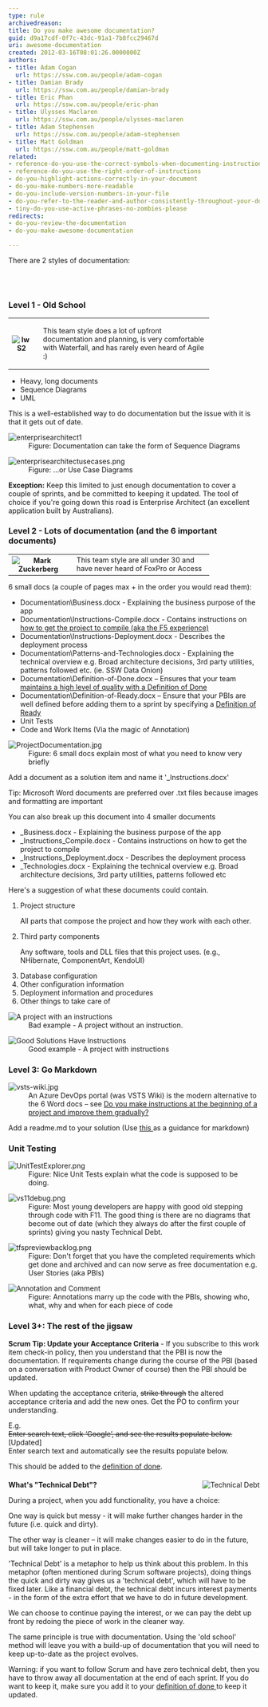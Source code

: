 ```yaml
---
type: rule
archivedreason: 
title: Do you make awesome documentation?
guid: d9a17cdf-0f7c-43dc-91a1-7b8fcc29467d
uri: awesome-documentation
created: 2012-03-16T08:01:26.0000000Z
authors:
- title: Adam Cogan
  url: https://ssw.com.au/people/adam-cogan
- title: Damian Brady
  url: https://ssw.com.au/people/damian-brady
- title: Eric Phan
  url: https://ssw.com.au/people/eric-phan
- title: Ulysses Maclaren
  url: https://ssw.com.au/people/ulysses-maclaren
- title: Adam Stephensen
  url: https://ssw.com.au/people/adam-stephensen
- title: Matt Goldman
  url: https://ssw.com.au/people/matt-goldman
related:
- reference-do-you-use-the-correct-symbols-when-documenting-instructions
- reference-do-you-use-the-right-order-of-instructions
- do-you-highlight-actions-correctly-in-your-document
- do-you-make-numbers-more-readable
- do-you-include-version-numbers-in-your-file
- do-you-refer-to-the-reader-and-author-consistently-throughout-your-document
- tiny-do-you-use-active-phrases-no-zombies-please
redirects:
- do-you-review-the-documentation
- do-you-make-awesome-documentation

---
```




<p>​There are 2 styles of documentation&#58;<br></p>
<br><excerpt class='endintro'></excerpt><br>
<h3>Level 1 - Old School<br></h3><table class="ssw-rteTable-default" cellspacing="0" style="width&#58;80%;font-size&#58;1em;"><tbody><tr class="ssw-rteTableEvenRow-default"><th class="ssw-rteTableFirstCol-default">​<img class="ms-rteCustom-ImageArea" alt="IwS2" src="/PublishingImages/iwS2.jpg" style="margin-right&#58;10px;" /></th><td class="ssw-rteTableOddCol-default"><p>This team style does a lot of upfront documentation and planning, is very comfortable with Waterfall, and has rarely even heard of Agile &#58;)</p></td></tr></tbody></table><ul><li>Heavy, long documents<br></li><li>Sequence Diagrams</li><li>UML</li></ul><p>This is a well-established way to do documentation but the issue with it is that it gets out of date.</p><dl class="image"><dt> <img alt="enterprisearchitect1" src="/PublishingImages/enterprisearchitect1.jpg" /> </dt><dd>Figure&#58; Documentation can take the form of Sequence Diagrams</dd></dl><dl class="image"><dt> <img alt="enterprisearchitectusecases.png" src="/PublishingImages/EnterpriseArchitectUseCases.jpg" /> </dt><dd>Figure&#58; ...or Use Case Diagrams </dd></dl><p>
   <b>Exception&#58;</b> Keep this limited to just enough documentation to cover a couple of sprints, and be committed to keeping it updated. The tool of choice if you're going down this road is Enterprise Architect (an excellent application built by Australians).</p><h3>Level 2 -&#160;Lots of documentation (and the 6 important documents)<br></h3><table class="ssw-rteTable-default" cellspacing="0" style="width&#58;80%;font-size&#58;1em;"><tbody><tr class="ssw-rteTableEvenRow-default"><th class="ssw-rteTableFirstCol-default">​<img class="ms-rteCustom-ImageArea" alt="Mark Zuckerberg" src="/PublishingImages/68843503-mark-zuckerberg.jpg" style="margin-right&#58;10px;" /></th><td class="ssw-rteTableLastCol-default">This team style are all under 30 and have never heard of FoxPro or Access<br></td></tr></tbody></table><p>6 small docs (a couple of pages max + in the order you would read them)&#58;</p><ul><li>Documentation\Business.docx - Explaining the business purpose of the app</li><li>Documentation\Instructions-Compile.docx - Contains instructions on <a href="/_layouts/15/FIXUPREDIRECT.ASPX?WebId=3dfc0e07-e23a-4cbb-aac2-e778b71166a2&amp;TermSetId=07da3ddf-0924-4cd2-a6d4-a4809ae20160&amp;TermId=d6d34c31-ac6a-49a4-876a-f9d30e1ab78a">how to get the project to compile (aka the F5 experience)</a></li><li>Documentation\Instructions-Deployment.docx - Describes the deployment process</li><li>Documentation\Patterns-and-Technologies.docx - Explaining the technical overview e.g. Broad architecture decisions, 3rd party utilities, patterns followed etc. (ie. SSW Data Onion)</li><li>Documentation\Definition-of-Done.docx – Ensures that your team <a href="/_layouts/15/FIXUPREDIRECT.ASPX?WebId=3dfc0e07-e23a-4cbb-aac2-e778b71166a2&amp;TermSetId=07da3ddf-0924-4cd2-a6d4-a4809ae20160&amp;TermId=6449ae79-ba88-447e-aa48-36173029a2af">maintains a high level of quality with a Definition of Done</a>​</li><li>Documentation\Definition-of-Ready.docx – Ensure that your PBIs are well defined before adding them to a sprint by specifying a <a href="/_layouts/15/FIXUPREDIRECT.ASPX?WebId=3dfc0e07-e23a-4cbb-aac2-e778b71166a2&amp;TermSetId=07da3ddf-0924-4cd2-a6d4-a4809ae20160&amp;TermId=637c230e-b1e3-4f2e-b2e0-c1a5431c1758">Definition of Ready</a></li><li>Unit Tests</li><li>Code and Work Items (Via the magic of Annotation)</li></ul><dl class="image"><dt> <img alt="ProjectDocumentation.jpg" src="/PublishingImages/ProjectDocumentation.jpg" /> </dt><dd>Figure&#58;&#160;6 small docs explain most of what you need to know very briefly<br></dd></dl><p class="ssw15-rteElement-Tip">​Add a document as a solution item and name it '_Instructions.docx'&#160;</p><p class="ssw15-rteElement-Reference">Tip&#58; Microsoft Word documents are preferred over .txt files because images and formatting are important<br></p><p>You can also break up this document into 4 smaller documents</p><ul><li>_Business.docx - Explaining the business purpose of the app</li><li>_Instructions_Compile.docx - Contains instructions on how to get the project to compile<br></li><li>_Instructions_Deployment.docx - Describes the deployment process</li><li>_Technologies.docx - Explaining the technical overview e.g. Broad architecture decisions, 3rd party utilities, patterns followed etc</li></ul><p>Here's a suggestion of what these documents could contain.&#160;<br></p><ol><li>Project structure<p>All parts that compose the project and how they work with each other.</p></li><li>Third party components<p>Any software, tools and DLL files that this project uses. (e.g., NHibernate, ComponentArt,&#160;KendoUI)<br></p></li><li>Database configuration</li><li>Other configuration information</li><li>Deployment information and&#160;procedures <br></li><li>Other things to take care of</li></ol><dl class="badImage"><dt> <img src="/PublishingImages/BadNetProject.JPG" alt="A project with an instructions" /> </dt><dd>Bad example - A project without an instruction. </dd></dl><dl class="goodImage"><dt> <img alt="Good Solutions Have Instructions" src="/PublishingImages/ProjectDocumentation.jpg" /> </dt><dd>Good example - A project with instructions <br></dd></dl> 
<h3 class="ssw15-rteElement-H3">Level 3&#58; Go Markdown<br></h3><dl class="image"><dt> <img src="/PublishingImages/vsts-wiki.jpg" alt="vsts-wiki.jpg" /> </dt><dd>An Azure DevOps portal (was VSTS Wiki) is the modern alternative to the 6 Word docs – see <a href="/_layouts/15/FIXUPREDIRECT.ASPX?WebId=3dfc0e07-e23a-4cbb-aac2-e778b71166a2&amp;TermSetId=07da3ddf-0924-4cd2-a6d4-a4809ae20160&amp;TermId=d6d34c31-ac6a-49a4-876a-f9d30e1ab78a">Do you make instructions at the beginning of a project and improve them gradually?</a><br></dd></dl><p>Add a readme.md to your solution (Use&#160;<a href="https&#58;//docs.microsoft.com/en-us/azure/devops/project/wiki/markdown-guidance?view=vsts">this </a> as a guidance for markdown) <br></p><h3 class="ssw15-rteElement-H3">Unit Testing</h3><dl class="image"><dt> <img alt="UnitTestExplorer.png" src="/PublishingImages/UnitTestExplorer.png" /> </dt><dd>Figure&#58; Nice Unit Tests explain what the code is supposed to be doing.</dd></dl><dl class="image"><dt> <img alt="vs11debug.png" src="/PublishingImages/VS11Debug.png" /> </dt><dd>Figure&#58; Most young developers are happy with good old stepping through code with F11. The good thing is there are no diagrams that become out of date (which they always do after the first couple of sprints) giving you nasty Technical Debt.</dd></dl><dl class="image"><dt> <img alt="tfspreviewbacklog.png" src="/PublishingImages/TFSPreviewBacklog.jpg" /> </dt><dd>Figure&#58; Don't forget that you have the completed requirements which get done and archived and can now serve as free documentation&#160;e.g. User Stories (aka PBIs)</dd></dl><dl class="image"><dt> <img alt="Annotation and Comment" src="/PublishingImages/9c0cea_AnnotationAndComment.jpg" /> </dt><dd>Figure&#58; Annotations marry up the code with the PBIs, showing who, what, why and when for each piece of code<br></dd></dl><h3>Level 3+&#58; The rest of the jigsaw</h3><div class="greyBox"><p> 
      <b>Scrum Tip&#58; Update your Acceptance Criteria</b> - If you subscribe to this work item check-in policy, then you understand that the PBI is now the documentation. If requirements change during the course of the PBI (based on a conversation with Product Owner of course) then the PBI should be updated.</p><p>When updating the acceptance criteria, <s>strike through</s> the altered acceptance criteria and add the new ones. Get the PO to confirm your understanding. <br></p><p>E.g.<br><s>Enter search text, click ‘Google’, and see the results populate below.</s><br>[Updated]<br>Enter search text and automatically see the results populate below.</p><p>This should be added to the <a href="/_layouts/15/FIXUPREDIRECT.ASPX?WebId=3dfc0e07-e23a-4cbb-aac2-e778b71166a2&amp;TermSetId=07da3ddf-0924-4cd2-a6d4-a4809ae20160&amp;TermId=6449ae79-ba88-447e-aa48-36173029a2af">definition of done</a>.</p></div><div class="greyBox" style="margin-top&#58;20px;">
   <img class="ms-rteCustom-ImageArea" alt="Technical Debt" src="/PublishingImages/Debt.jpg" style="float&#58;right;" /> 
   <p> 
      <strong>What's &quot;Technical Debt&quot;?</strong></p><p>During a project, when you add functionality, you have a choice&#58;</p><p>One way&#160;is quick but messy - it will make further changes harder in the future (i.e. quick and dirty).</p><p>The other way is cleaner – it will make changes easier to do in the future, but will take longer to put in place.</p><p>'Technical Debt' is a metaphor to help us think about this problem. In this metaphor (often mentioned during Scrum software projects), doing things the quick and dirty way gives us a 'technical debt', which will have to be fixed later. Like a financial debt, the technical debt incurs interest payments - in the form of the extra effort that we have to do in future development.</p><p>We can choose to continue paying the interest, or we can pay the debt up front by redoing the piece of work in the cleaner way.</p><p>The same principle is true with documentation. Using the 'old school' method will leave you with a build-up of documentation that you will need to keep up-to-date as the project evolves.</p><p>Warning&#58; if you want to follow Scrum and have zero technical debt, then you have to throw away all documentation at the end of each sprint. If you do want to keep it, make sure you add it to your <a href="/_layouts/15/FIXUPREDIRECT.ASPX?WebId=3dfc0e07-e23a-4cbb-aac2-e778b71166a2&amp;TermSetId=07da3ddf-0924-4cd2-a6d4-a4809ae20160&amp;TermId=6449ae79-ba88-447e-aa48-36173029a2af">definition of done </a>to keep it updated.</p></div>


